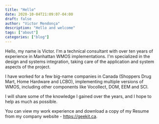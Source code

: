 ```yaml
---
title: "Hello"
date: 2020-10-04T21:09:07-04:00
draft: false
author: "Victor Mendonça"
description: "Hello and welcome"
tags: ["about"]
categories: ["blog"]
---
```


Hello, my name is Victor. I'm a technical consultant with over ten years of experience in Manhattan WMOS implementations. I'm specialized in the design and systems integration, taking care of the application and system aspects of the project.

I have worked for a few big-name companies in Canada (Shoppers Drug Mart, Home Hardware and LCBO), implementing multiple versions of WMOS, including other components like Vocollect, DOM, EEM and SCI.

I will share some of the knowledge I gained over the years, and I hope to help as much as possible.

You can view my work experience and download a copy of my Resume from my company website - https://geekit.ca.
